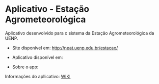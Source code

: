 # Aplicativo - Estação Agrometeorológica

Aplicativo desenvolvido para o sistema da Estação Agrometeorológica da UENP.

* Site disponível em: http://neat.uenp.edu.br/estacao/

* Aplicativo disponível em: 

* Sobre o app:

Informações do apllicativo: [WIKI](https://github.com/igoliveira96/ESTACAO_AGROMETEOROLOGICA/wiki)

